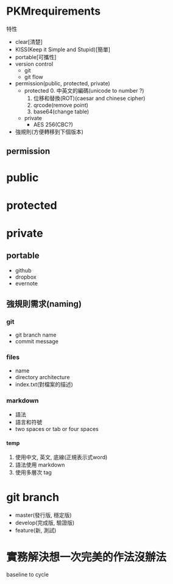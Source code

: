 # PKMrequirements #
特性
* clear[清楚]
* KISS(Keep it Simple and Stupid)[簡單]
* portable[可攜性]
* version control
  * git
  * git flow
* permission(public, protected, private)
  * protected
	0. 中英文的編碼(unicode to number ?)
	1. 位移和替換(ROT)(caesar and chinese cipher)
	2. qrcode(remove point)
    3. base64(change table) 
  * private
    * AES 256(CBC?)
* 強規則(方便轉移到下個版本)

## permission ##
public 
===

protected
===

private
===

## portable ##
* github
* dropbox
* evernote

## 強規則需求(naming) ##

### git ###
* git branch name
* commit message

### files ###
* name
* directory architecture
* index.txt(對檔案的描述)

### markdown ###
* 語法
* 語言和符號
* two spaces or tab or four spaces

#### temp ####
1. 使用中文, 英文, 底線(正規表示式word)
2. 語法使用 markdown
3. 使用多層次 tag

# git branch #
* master(發行版, 穩定版)
* develop(完成版, 驗證版)
* feature(新, 測試)

# 實務解決想一次完美的作法沒辦法 #
baseline to cycle 
